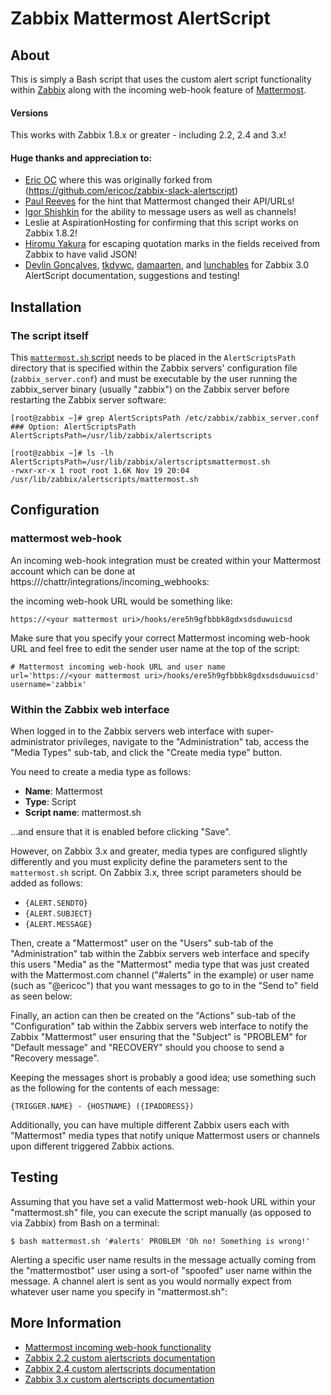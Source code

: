 Zabbix Mattermost AlertScript
========================


About
-----
This is simply a Bash script that uses the custom alert script functionality within [Zabbix](http://www.zabbix.com/) along with the incoming web-hook feature of [Mattermost](https://mattermost.com/).

#### Versions
This works with Zabbix 1.8.x or greater - including 2.2, 2.4 and 3.x!

#### Huge thanks and appreciation to:

* [Eric OC](https://github.com/ericoc) where this was originally forked from (https://github.com/ericoc/zabbix-slack-alertscript)
* [Paul Reeves](https://github.com/pdareeves/) for the hint that Mattermost changed their API/URLs!
* [Igor Shishkin](https://github.com/teran) for the ability to message users as well as channels!
* Leslie at AspirationHosting for confirming that this script works on Zabbix 1.8.2!
* [Hiromu Yakura](https://github.com/hiromu) for escaping quotation marks in the fields received from Zabbix to have valid JSON!
* [Devlin Gonçalves](https://github.com/devlinrcg), [tkdywc](https://github.com/tkdywc), [damaarten](https://github.com/damaarten), and [lunchables](https://github.com/lunchables) for Zabbix 3.0 AlertScript documentation, suggestions and testing!

Installation
------------

### The script itself

This [`mattermost.sh` script](https://raw.githubusercontent.com/muokata/zabbix-mattermost-alertscript/master/mattermost.sh) needs to be placed in the `AlertScriptsPath` directory that is specified within the Zabbix servers' configuration file (`zabbix_server.conf`) and must be executable by the user running the zabbix_server binary (usually "zabbix") on the Zabbix server before restarting the Zabbix server software:

	[root@zabbix ~]# grep AlertScriptsPath /etc/zabbix/zabbix_server.conf
	### Option: AlertScriptsPath
	AlertScriptsPath=/usr/lib/zabbix/alertscripts

	[root@zabbix ~]# ls -lh AlertScriptsPath=/usr/lib/zabbix/alertscriptsmattermost.sh
	-rwxr-xr-x 1 root root 1.6K Nov 19 20:04 /usr/lib/zabbix/alertscripts/mattermost.sh

Configuration
-------------

### mattermost web-hook

An incoming web-hook integration must be created within your Mattermost account which can be done at https://<your mattermost uri>/chattr/integrations/incoming_webhooks:


the incoming web-hook URL would be something like:

	https://<your mattermost uri>/hooks/ere5h9gfbbbk8gdxsdsduwuicsd

Make sure that you specify your correct Mattermost incoming web-hook URL and feel free to edit the sender user name at the top of the script:

	# Mattermost incoming web-hook URL and user name
	url='https://<your mattermost uri>/hooks/ere5h9gfbbbk8gdxsdsduwuicsd'
	username='zabbix'


### Within the Zabbix web interface

When logged in to the Zabbix servers web interface with super-administrator privileges, navigate to the "Administration" tab, access the "Media Types" sub-tab, and click the "Create media type" button.

You need to create a media type as follows:

* **Name**: Mattermost
* **Type**: Script
* **Script name**: mattermost.sh

...and ensure that it is enabled before clicking "Save".

<!-- ![Zabbix Media Type](https://pictures.ericoc.com/github/zabbix-mediatype.png "Zabbix Media Type") -->

However, on Zabbix 3.x and greater, media types are configured slightly differently and you must explicity define the parameters sent to the `mattermost.sh` script. On Zabbix 3.x, three script parameters should be added as follows:

* `{ALERT.SENDTO}`
* `{ALERT.SUBJECT}`
* `{ALERT.MESSAGE}`

<!--  ...as shown here:

![Zabbix 3.x Media Type](https://pictures.ericoc.com/github/zabbix3-mediatype.png "Zabbix 3.x Media Type") -->

Then, create a "Mattermost" user on the "Users" sub-tab of the "Administration" tab within the Zabbix servers web interface and specify this users "Media" as the "Mattermost" media type that was just created with the Mattermost.com channel ("#alerts" in the example) or user name (such as "@ericoc") that you want messages to go to in the "Send to" field as seen below:

<!--  ![Zabbix User](https://pictures.ericoc.com/github/zabbix-user.png "Zabbix User") -->

Finally, an action can then be created on the "Actions" sub-tab of the "Configuration" tab within the Zabbix servers web interface to notify the Zabbix "Mattermost" user ensuring that the "Subject" is "PROBLEM" for "Default message" and "RECOVERY" should you choose to send a "Recovery message".

Keeping the messages short is probably a good idea; use something such as the following for the contents of each message:

	{TRIGGER.NAME} - {HOSTNAME} ({IPADDRESS})

Additionally, you can have multiple different Zabbix users each with "Mattermost" media types that notify unique Mattermost users or channels upon different triggered Zabbix actions.


Testing
-------
Assuming that you have set a valid Mattermost web-hook URL within your "mattermost.sh" file, you can execute the script manually (as opposed to via Zabbix) from Bash on a terminal:

	$ bash mattermost.sh '#alerts' PROBLEM 'Oh no! Something is wrong!'

Alerting a specific user name results in the message actually coming from the "mattermostbot" user using a sort-of "spoofed" user name within the message. A channel alert is sent as you would normally expect from whatever user name you specify in "mattermost.sh":

<!--  ![Mattermost Testing](https://pictures.ericoc.com/github/mattermost-example.png "Mattermost Testing") -->


More Information
----------------
* [Mattermost incoming web-hook functionality](https://docs.mattermost.com/developer/webhooks-incoming.html)
* [Zabbix 2.2 custom alertscripts documentation](https://www.zabbix.com/documentation/2.2/manual/config/notifications/media/script)
* [Zabbix 2.4 custom alertscripts documentation](https://www.zabbix.com/documentation/2.4/manual/config/notifications/media/script)
* [Zabbix 3.x custom alertscripts documentation](https://www.zabbix.com/documentation/3.0/manual/config/notifications/media/script)
